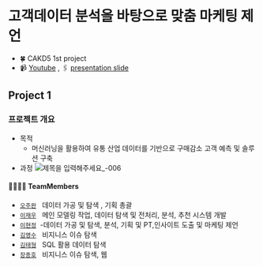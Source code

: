 # 고객데이터 분석을 바탕으로 맞춤 마케팅 제언

- 🍀 CAKD5 1st project
- 📹 [Youtube]() , 🖇️ [presentation slide]([https://docs.google.com/presentation/d/1pmBbn0NuesvNO-vzAuRdGg0Ph0q09odh/edit?usp=sharing&ouid=116368231704837867107&rtpof=true&sd=true](https://youtu.be/WQRdTBl1lMM))

## Project 1

### 프로젝트 개요

* 목적
    *  머신러닝을 활용하여 유통 산업 데이터를 기반으로 구매감소 고객 예측 및 솔루션 구축
* 과정
![제목을 입력해주세요_-006](https://user-images.githubusercontent.com/96768479/175240113-aeb1775d-1669-4d22-bc63-34bedfa1ae4d.png)


#### 👨‍👩‍👦‍👦 TeamMembers  

- [`오주완`](https://github.com/joowaun93) &nbsp; 데이터 가공 및 탐색 , 기획 총괄
- [`이재우`](https://github.com/leedaedoo2) &nbsp; 메인 모델링 작업, 데이터 탐색 및 전처리, 분석, 추천 시스템 개발
- [`이현정`](https://github.com/hyunjung28) &nbsp;-데이터 가공 및 탐색, 분석, 기획 및 PT,인사이트 도출 및 마케팅 제언
- [`김영수`](https://github.com/YsKim00) &nbsp; 비지니스 이슈 탐색
- [`김태형`](https://github.com/TH96s) &nbsp; SQL 활용 데이터 탐색
- [`장종호`](https://github.com/Ellishavelock) &nbsp; 비지니스 이슈 탐색, 웹

